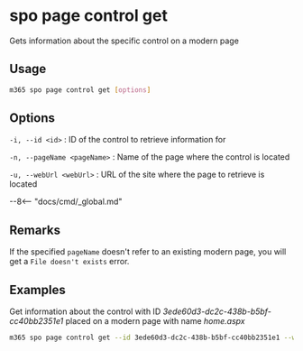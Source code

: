 # spo page control get

Gets information about the specific control on a modern page

## Usage

```sh
m365 spo page control get [options]
```

## Options

`-i, --id <id>`
: ID of the control to retrieve information for

`-n, --pageName <pageName>`
: Name of the page where the control is located

`-u, --webUrl <webUrl>`
: URL of the site where the page to retrieve is located

--8<-- "docs/cmd/_global.md"

## Remarks

If the specified `pageName` doesn't refer to an existing modern page, you will get a `File doesn't exists` error.

## Examples

Get information about the control with ID _3ede60d3-dc2c-438b-b5bf-cc40bb2351e1_ placed on a modern page with name _home.aspx_

```sh
m365 spo page control get --id 3ede60d3-dc2c-438b-b5bf-cc40bb2351e1 --webUrl https://contoso.sharepoint.com/sites/team-a --pageName home.aspx
```

